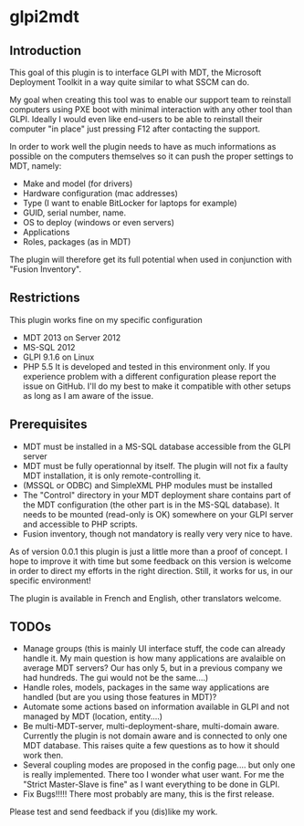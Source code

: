 # glpi2mdt


## Introduction
This goal of this plugin is to interface GLPI with MDT, the Microsoft Deployment Toolkit in a way quite similar to what SSCM can do.

My goal when creating this tool was to enable our support team to reinstall computers using PXE boot with minimal interaction with any other tool than GLPI. Ideally I would even like end-users to be able to reinstall their computer "in place" just pressing F12 after contacting the support.

In order to work well the plugin needs to have as much informations as possible on the computers themselves so it can push the proper settings to MDT, namely:
- Make and model (for drivers)
- Hardware configuration (mac addresses)
- Type (I want to enable BitLocker for laptops for example)
- GUID, serial number, name.
- OS to deploy (windows or even servers)
- Applications
- Roles, packages (as in MDT)


The plugin will therefore get its full potential when used in conjunction with "Fusion Inventory".

## Restrictions
This plugin works fine on my specific configuration 
* MDT 2013 on Server 2012
* MS-SQL 2012
* GLPI 9.1.6 on Linux 
* PHP 5.5 
It is developed and tested in this environment only. If you experience problem with a different configuration please report the issue on GitHub. I'll do my best to make it compatible with other setups as long as I am aware of the issue.

## Prerequisites

* MDT must be installed in a MS-SQL database accessible from the GLPI server
* MDT must be fully operationnal by itself. The plugin will not fix a faulty MDT installation, it is only remote-controlling it.
* (MSSQL or ODBC) and SimpleXML PHP modules must be installed
* The "Control" directory in your MDT deployment share contains part of the MDT configuration (the other part is in the MS-SQL database). It needs to be mounted (read-only is OK) somewhere on your GLPI server and accessible to PHP scripts. 
* Fusion inventory, though not mandatory is really very very nice to have.

As of version 0.0.1 this plugin is just a little more than a proof of concept. I hope to improve it with time but some feedback on this
version is welcome in order to direct my efforts in the right direction.
Still, it works for us, in our specific environment!

The plugin is available in French and English, other translators welcome.


## TODOs
* Manage groups (this is mainly UI interface stuff, the code can already handle it. My main question is how many applications are avalaible on average MDT servers? Our has only 5, but in a previous company we had hundreds. The gui would not be the same....)
* Handle roles, models, packages in the same way applications are handled (but are you using those features in MDT)?
* Automate some actions based on information available in GLPI and not managed by MDT (location, entity....)
* Be multi-MDT-server, multi-deployment-share, multi-domain aware. Currently the plugin is not domain aware and is connected to only one MDT database. This raises quite a few questions as to how it should work then.
* Several coupling modes are proposed in the config page.... but only one is really implemented. There too I wonder what user want. For me the "Strict Master-Slave is fine" as I want everything to be done in GLPI.
* Fix Bugs!!!!! There most probably are many, this is the first release.


Please test and send feedback if you (dis)like my work.


